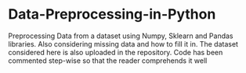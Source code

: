 # Data-Preprocessing-in-Python
Preprocessing Data from a dataset using Numpy, Sklearn and Pandas libraries. Also considering missing data and how to fill it in. 
The dataset considered here is also uploaded in the repository. Code has been commented step-wise so that the reader comprehends it well
